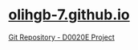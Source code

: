 # [olihgb-7.github.io](https://olihgb-7.github.io/)

[Git Repository - D0020E Project](https://github.com/olihgb-7/D0020E)
